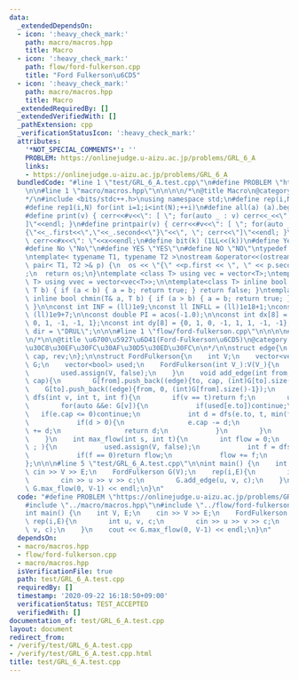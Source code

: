 ```yaml
---
data:
  _extendedDependsOn:
  - icon: ':heavy_check_mark:'
    path: macro/macros.hpp
    title: Macro
  - icon: ':heavy_check_mark:'
    path: flow/ford-fulkerson.cpp
    title: "Ford Fulkerson\u6CD5"
  - icon: ':heavy_check_mark:'
    path: macro/macros.hpp
    title: Macro
  _extendedRequiredBy: []
  _extendedVerifiedWith: []
  _pathExtension: cpp
  _verificationStatusIcon: ':heavy_check_mark:'
  attributes:
    '*NOT_SPECIAL_COMMENTS*': ''
    PROBLEM: https://onlinejudge.u-aizu.ac.jp/problems/GRL_6_A
    links:
    - https://onlinejudge.u-aizu.ac.jp/problems/GRL_6_A
  bundledCode: "#line 1 \"test/GRL_6_A.test.cpp\"\n#define PROBLEM \"https://onlinejudge.u-aizu.ac.jp/problems/GRL_6_A\"\
    \n\n#line 1 \"macro/macros.hpp\"\n\n\n\n/*\n@title Macro\n@category template\n\
    */\n#include <bits/stdc++.h>\nusing namespace std;\n#define rep(i,N) for(int i=0;i<int(N);++i)\n\
    #define rep1(i,N) for(int i=1;i<int(N);++i)\n#define all(a) (a).begin(),(a).end()\n\
    #define print(v) { cerr<<#v<<\": [ \"; for(auto _ : v) cerr<<_<<\", \"; cerr<<\"\
    ]\"<<endl; }\n#define printpair(v) { cerr<<#v<<\": [ \"; for(auto _ : v) cerr<<\"\
    {\"<<_.first<<\",\"<<_.second<<\"}\"<<\", \"; cerr<<\"]\"<<endl; }\n#define dump(x)\
    \ cerr<<#x<<\": \"<<x<<endl;\n#define bit(k) (1LL<<(k))\n#define Yes \"Yes\"\n\
    #define No \"No\"\n#define YES \"YES\"\n#define NO \"NO\"\ntypedef long long ll;\n\
    \ntemplate< typename T1, typename T2 >\nostream &operator<<(ostream &os, const\
    \ pair< T1, T2 >& p) {\n  os << \"{\" <<p.first << \", \" << p.second << \"}\"\
    ;\n  return os;\n}\ntemplate <class T> using vec = vector<T>;\ntemplate <class\
    \ T> using vvec = vector<vec<T>>;\n\ntemplate<class T> inline bool chmax(T& a,\
    \ T b) { if (a < b) { a = b; return true; } return false; }\ntemplate<class T>\
    \ inline bool chmin(T& a, T b) { if (a > b) { a = b; return true; } return false;\
    \ }\n\nconst int INF = (ll)1e9;\nconst ll INFLL = (ll)1e18+1;\nconst ll MOD =\
    \ (ll)1e9+7;\n\nconst double PI = acos(-1.0);\n\nconst int dx[8] = {1, 0, -1,\
    \ 0, 1, -1, -1, 1};\nconst int dy[8] = {0, 1, 0, -1, 1, 1, -1, -1};\nconst string\
    \ dir = \"DRUL\";\n\n\n#line 1 \"flow/ford-fulkerson.cpp\"\n\n\n\n#line 5 \"flow/ford-fulkerson.cpp\"\
    \n/*\n\n@title \u6700\u5927\u6D41(Ford-Fulkerson\u6CD5)\n@category \u30CD\u30C3\
    \u30C8\u30EF\u30FC\u30AF\u30D5\u30ED\u30FC\n\n*/\n\nstruct edge{\n    int to,\
    \ cap, rev;\n};\n\nstruct FordFulkerson{\n    int V;\n    vector<vector<edge>>\
    \ G;\n    vector<bool> used;\n    FordFulkerson(int V_):V(V_){\n        G.resize(V);\n\
    \        used.assign(V, false);\n    }\n    void add_edge(int from, int to, int\
    \ cap){\n        G[from].push_back((edge){to, cap, (int)G[to].size()});\n    \
    \    G[to].push_back((edge){from, 0, (int)G[from].size()-1});\n    }\n    int\
    \ dfs(int v, int t, int f){\n        if(v == t)return f;\n        used[v] = true;\n\
    \        for(auto &&e: G[v]){\n            if(used[e.to])continue;\n         \
    \   if(e.cap <= 0)continue;\n            int d = dfs(e.to, t, min(f, e.cap));\n\
    \            if(d > 0){\n                e.cap -= d;\n                G[e.to][e.rev].cap\
    \ += d;\n                return d;\n            }\n        }\n        return 0;\n\
    \    }\n    int max_flow(int s, int t){\n        int flow = 0;\n        for( ;\
    \ ; ){\n            used.assign(V, false);\n            int f = dfs(s, t, INF);\n\
    \            if(f == 0)return flow;\n            flow += f;\n        }\n    }\n\
    };\n\n\n#line 5 \"test/GRL_6_A.test.cpp\"\n\nint main() {\n    int V, E;\n   \
    \ cin >> V >> E;\n    FordFulkerson G(V);\n    rep(i,E){\n        int u, v, c;\n\
    \        cin >> u >> v >> c;\n        G.add_edge(u, v, c);\n    }\n    cout <<\
    \ G.max_flow(0, V-1) << endl;\n}\n"
  code: "#define PROBLEM \"https://onlinejudge.u-aizu.ac.jp/problems/GRL_6_A\"\n\n\
    #include \"../macro/macros.hpp\"\n#include \"../flow/ford-fulkerson.cpp\"\n\n\
    int main() {\n    int V, E;\n    cin >> V >> E;\n    FordFulkerson G(V);\n   \
    \ rep(i,E){\n        int u, v, c;\n        cin >> u >> v >> c;\n        G.add_edge(u,\
    \ v, c);\n    }\n    cout << G.max_flow(0, V-1) << endl;\n}\n"
  dependsOn:
  - macro/macros.hpp
  - flow/ford-fulkerson.cpp
  - macro/macros.hpp
  isVerificationFile: true
  path: test/GRL_6_A.test.cpp
  requiredBy: []
  timestamp: '2020-09-22 16:18:50+09:00'
  verificationStatus: TEST_ACCEPTED
  verifiedWith: []
documentation_of: test/GRL_6_A.test.cpp
layout: document
redirect_from:
- /verify/test/GRL_6_A.test.cpp
- /verify/test/GRL_6_A.test.cpp.html
title: test/GRL_6_A.test.cpp
---
```

